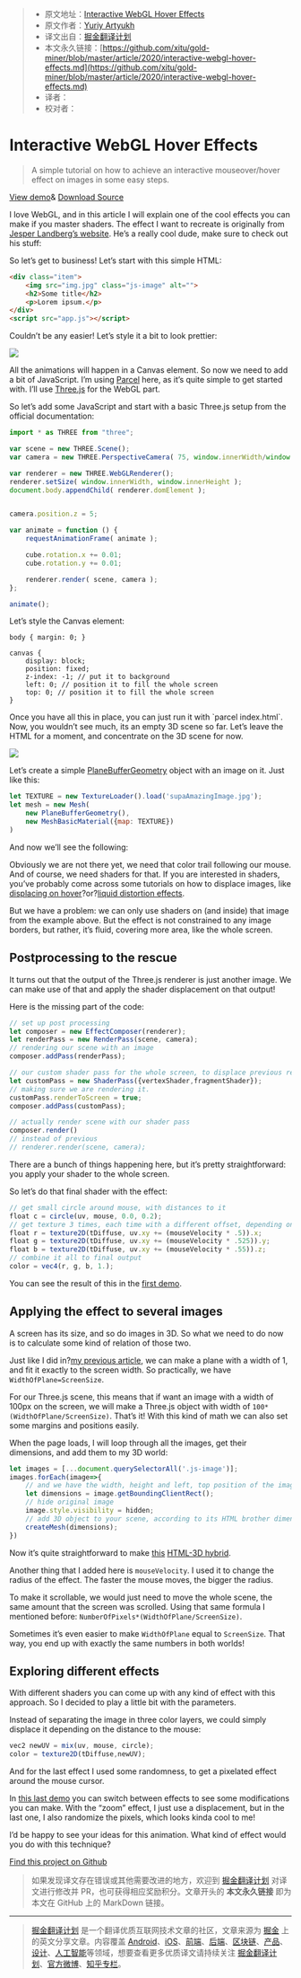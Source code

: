 > * 原文地址：[Interactive WebGL Hover Effects](https://tympanus.net/codrops/2020/04/14/interactive-webgl-hover-effects/)
> * 原文作者：[Yuriy Artyukh](https://tympanus.net/codrops/author/akella/)
> * 译文出自：[掘金翻译计划](https://github.com/xitu/gold-miner)
> * 本文永久链接：[https://github.com/xitu/gold-miner/blob/master/article/2020/interactive-webgl-hover-effects.md](https://github.com/xitu/gold-miner/blob/master/article/2020/interactive-webgl-hover-effects.md)
> * 译者：
> * 校对者：

# Interactive WebGL Hover Effects

> A simple tutorial on how to achieve an interactive mouseover/hover effect on images in some easy steps.

[View demo](https://tympanus.net/Tutorials/webgl-mouseover-effects/step3.html)\& [Download Source](https://github.com/akella/webgl-mouseover-effects/archive/master.zip)

I love WebGL, and in this article I will explain one of the cool effects you can make if you master shaders. The effect I want to recreate is originally from [Jesper Landberg’s website](https://jesperlandberg.dev/). He’s a really cool dude, make sure to check out his stuff:

So let’s get to business! Let’s start with this simple HTML:

```html
<div class="item">
    <img src="img.jpg" class="js-image" alt="">
    <h2>Some title</h2>
    <p>Lorem ipsum.</p>
</div>
<script src="app.js"></script>
```

Couldn’t be any easier! Let’s style it a bit to look prettier:

![](https://codropspz-tympanus.netdna-ssl.com/codrops/wp-content/uploads/2020/04/webglhover.jpg)

All the animations will happen in a Canvas element. So now we need to add a bit of JavaScript. I’m using [Parcel](https://parceljs.org/) here, as it’s quite simple to get started with. I’ll use [Three.js](https://threejs.org/) for the WebGL part.

So let’s add some JavaScript and start with a basic Three.js setup from the official documentation:

```js
import * as THREE from "three";

var scene = new THREE.Scene();
var camera = new THREE.PerspectiveCamera( 75, window.innerWidth/window.innerHeight, 0.1, 1000 );

var renderer = new THREE.WebGLRenderer();
renderer.setSize( window.innerWidth, window.innerHeight );
document.body.appendChild( renderer.domElement );


camera.position.z = 5;

var animate = function () {
	requestAnimationFrame( animate );

	cube.rotation.x += 0.01;
	cube.rotation.y += 0.01;

	renderer.render( scene, camera );
};

animate();
```

Let’s style the Canvas element:

```
body { margin: 0; }

canvas { 
	display: block; 
	position: fixed;
	z-index: -1; // put it to background
	left: 0; // position it to fill the whole screen
	top: 0; // position it to fill the whole screen
}
```

Once you have all this in place, you can just run it with \`parcel index.html\`. Now, you wouldn’t see much, its an empty 3D scene so far. Let’s leave the HTML for a moment, and concentrate on the 3D scene for now.

![](https://codropspz-tympanus.netdna-ssl.com/codrops/wp-content/themes/codropstheme03/images/advertisement.jpg)

Let’s create a simple [PlaneBufferGeometry](https://threejs.org/docs/#api/en/geometries/PlaneBufferGeometry) object with an image on it. Just like this:

```js
let TEXTURE = new TextureLoader().load('supaAmazingImage.jpg'); 
let mesh = new Mesh(
	new PlaneBufferGeometry(), 
	new MeshBasicMaterial({map: TEXTURE})
)
```

And now we’ll see the following:

Obviously we are not there yet, we need that color trail following our mouse. And of course, we need shaders for that. If you are interested in shaders, you’ve probably come across some tutorials on how to displace images, like [displacing on hover](https://tympanus.net/codrops/2018/04/10/webgl-distortion-hover-effects/)?or?[liquid distortion effects](https://tympanus.net/codrops/2017/10/10/liquid-distortion-effects/).

But we have a problem: we can only use shaders on (and inside) that image from the example above. But the effect is not constrained to any image borders, but rather, it’s fluid, covering more area, like the whole screen.

## Postprocessing to the rescue

It turns out that the output of the Three.js renderer is just another image. We can make use of that and apply the shader displacement on that output!

Here is the missing part of the code:

```js
// set up post processing
let composer = new EffectComposer(renderer);
let renderPass = new RenderPass(scene, camera);
// rendering our scene with an image
composer.addPass(renderPass);

// our custom shader pass for the whole screen, to displace previous render
let customPass = new ShaderPass({vertexShader,fragmentShader});
// making sure we are rendering it.
customPass.renderToScreen = true;
composer.addPass(customPass);

// actually render scene with our shader pass
composer.render()
// instead of previous
// renderer.render(scene, camera);
```

There are a bunch of things happening here, but it’s pretty straightforward: you apply your shader to the whole screen.

So let’s do that final shader with the effect:

```js
// get small circle around mouse, with distances to it
float c = circle(uv, mouse, 0.0, 0.2);
// get texture 3 times, each time with a different offset, depending on mouse speed:
float r = texture2D(tDiffuse, uv.xy += (mouseVelocity * .5)).x;
float g = texture2D(tDiffuse, uv.xy += (mouseVelocity * .525)).y;
float b = texture2D(tDiffuse, uv.xy += (mouseVelocity * .55)).z;
// combine it all to final output
color = vec4(r, g, b, 1.);
```

You can see the result of this in the [first demo](https://tympanus.net/Tutorials/webgl-mouseover-effects/step1.html).

## Applying the effect to several images

A screen has its size, and so do images in 3D. So what we need to do now is to calculate some kind of relation of those two.

Just like I did in?[my previous article](https://tympanus.net/codrops/2019/11/05/creative-webgl-image-transitions/), we can make a plane with a width of 1, and fit it exactly to the screen width. So practically, we have `WidthOfPlane=ScreenSize`.

For our Three.js scene, this means that if want an image with a width of 100px on the screen, we will make a Three.js object with width of `100*(WidthOfPlane/ScreenSize)`. That’s it! With this kind of math we can also set some margins and positions easily.

When the page loads, I will loop through all the images, get their dimensions, and add them to my 3D world:

```js
let images = [...document.querySelectorAll('.js-image')];
images.forEach(image=>{
	// and we have the width, height and left, top position of the image now!
	let dimensions = image.getBoundingClientRect();
	// hide original image
	image.style.visibility = hidden;
	// add 3D object to your scene, according to its HTML brother dimensions
	createMesh(dimensions);
})
```

Now it’s quite straightforward to make [this](https://tympanus.net/Tutorials/webgl-mouseover-effects/step1.html) [HTML-3D hybrid](https://tympanus.net/Tutorials/webgl-mouseover-effects/step2.html).

Another thing that I added here is `mouseVelocity`. I used it to change the radius of the effect. The faster the mouse moves, the bigger the radius.

To make it scrollable, we would just need to move the whole scene, the same amount that the screen was scrolled. Using that same formula I mentioned before: `NumberOfPixels*(WidthOfPlane/ScreenSize)`.

Sometimes it’s even easier to make `WidthOfPlane` equal to `ScreenSize`. That way, you end up with exactly the same numbers in both worlds!

## Exploring different effects

With different shaders you can come up with any kind of effect with this approach. So I decided to play a little bit with the parameters.

Instead of separating the image in three color layers, we could simply displace it depending on the distance to the mouse:

```js
vec2 newUV = mix(uv, mouse, circle); 
color = texture2D(tDiffuse,newUV);
```

And for the last effect I used some randomness, to get a pixelated effect around the mouse cursor.

In [this last demo](https://tympanus.net/Tutorials/webgl-mouseover-effects/step3.html) you can switch between effects to see some modifications you can make. With the “zoom” effect, I just use a displacement, but in the last one, I also randomize the pixels, which looks kinda cool to me!

I’d be happy to see your ideas for this animation. What kind of effect would you do with this technique?

[Find this project on Github](https://github.com/akella/webgl-mouseover-effects/)

> 如果发现译文存在错误或其他需要改进的地方，欢迎到 [掘金翻译计划](https://github.com/xitu/gold-miner) 对译文进行修改并 PR，也可获得相应奖励积分。文章开头的 **本文永久链接** 即为本文在 GitHub 上的 MarkDown 链接。

---

> [掘金翻译计划](https://github.com/xitu/gold-miner) 是一个翻译优质互联网技术文章的社区，文章来源为 [掘金](https://juejin.im) 上的英文分享文章。内容覆盖 [Android](https://github.com/xitu/gold-miner#android)、[iOS](https://github.com/xitu/gold-miner#ios)、[前端](https://github.com/xitu/gold-miner#前端)、[后端](https://github.com/xitu/gold-miner#后端)、[区块链](https://github.com/xitu/gold-miner#区块链)、[产品](https://github.com/xitu/gold-miner#产品)、[设计](https://github.com/xitu/gold-miner#设计)、[人工智能](https://github.com/xitu/gold-miner#人工智能)等领域，想要查看更多优质译文请持续关注 [掘金翻译计划](https://github.com/xitu/gold-miner)、[官方微博](http://weibo.com/juejinfanyi)、[知乎专栏](https://zhuanlan.zhihu.com/juejinfanyi)。
